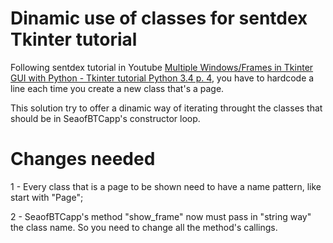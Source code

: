 # Dinamic use of classes for sentdex Tkinter tutorial
Following sentdex tutorial in Youtube [Multiple Windows/Frames in Tkinter GUI with Python - Tkinter tutorial Python 3.4 p. 4](https://www.youtube.com/watch?v=jBUpjijYtCk&list=PLQVvvaa0QuDclKx-QpC9wntnURXVJqLyk&index=4), you have to hardcode a line each time you create a new class that's a page.

This solution try to offer a dinamic way of iterating throught the classes that should be in SeaofBTCapp's constructor loop.

# Changes needed
1 - Every class that is a page to be shown need to have a name pattern, like start with "Page";

2 - SeaofBTCapp's method "show_frame" now must pass in "string way" the class name. So you need to change all the method's callings.
